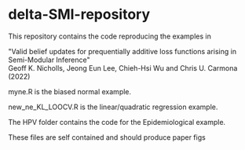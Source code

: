 # delta-SMI-repository
 
This repository contains the code reproducing the examples in

"Valid belief updates for prequentially additive loss functions arising in Semi-Modular Inference"  
Geoff K. Nicholls, Jeong Eun Lee, Chieh-Hsi Wu and Chris U. Carmona (2022)

myne.R is the biased normal example.

new_ne_KL_LOOCV.R is the linear/quadratic regression example.

The HPV folder contains the code for the Epidemiological example.

These files are self contained and should produce paper figs 
